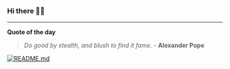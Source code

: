 ### Hi there 👋🏻


---

**Quote of the day**

> *Do good by stealth, and blush to find it fame.* - **Alexander Pope** 

[![README.md](https://github.com/marcolovazzano/marcolovazzano/actions/workflows/readme.yml/badge.svg?branch=main)](https://github.com/marcolovazzano/marcolovazzano/actions/workflows/readme.yml)
